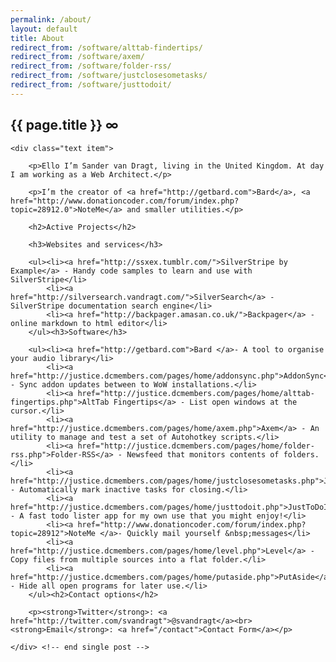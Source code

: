 ```yaml
---
permalink: /about/
layout: default
title: About
redirect_from: /software/alttab-findertips/
redirect_from: /software/axem/
redirect_from: /software/folder-rss/
redirect_from: /software/justclosesometasks/
redirect_from: /software/justtodoit/
---
```


<div id="body">   
	<h2>{{ page.title }} <a style="text-decoration:none" class="permalink" href="{{ page.url }}">∞</a></h2>

	<div class="text item">

		<p>Ello I’m Sander van Dragt, living in the United Kingdom. At day I am working as a Web Architect.</p>

		<p>I’m the creator of <a href="http://getbard.com">Bard</a>, <a href="http://www.donationcoder.com/forum/index.php?topic=28912.0">NoteMe</a> and smaller utilities.</p>

		<h2>Active Projects</h2>

		<h3>Websites and services</h3>

		<ul><li><a href="http://ssxex.tumblr.com/">SilverStripe by Example</a> - Handy code samples to learn and use with SilverStripe</li>
			<li><a href="http://silversearch.vandragt.com/">SilverSearch</a> - SilverStripe documentation search engine</li>
			<li><a href="http://backpager.amasan.co.uk/">Backpager</a> - online markdown to html editor</li>
		</ul><h3>Software</h3>

		<ul><li><a href="http://getbard.com">Bard </a>- A tool to organise your audio library</li>
			<li><a href="http://justice.dcmembers.com/pages/home/addonsync.php">AddonSync</a> - Sync addon updates between to WoW installations.</li>
			<li><a href="http://justice.dcmembers.com/pages/home/alttab-fingertips.php">AltTab Fingertips</a> - List open windows at the cursor.</li>
			<li><a href="http://justice.dcmembers.com/pages/home/axem.php">Axem</a> - An utility to manage and test a set of Autohotkey scripts.</li>
			<li><a href="http://justice.dcmembers.com/pages/home/folder-rss.php">Folder-RSS</a> - Newsfeed that monitors contents of folders.</li>
			<li><a href="http://justice.dcmembers.com/pages/home/justclosesometasks.php">JustCloseSomeTasks</a> - Automatically mark inactive tasks for closing.</li>
			<li><a href="http://justice.dcmembers.com/pages/home/justtodoit.php">JustToDoIt</a> - A fast todo lister app for my own use that you might enjoy!</li>
			<li><a href="http://www.donationcoder.com/forum/index.php?topic=28912">NoteMe </a>- Quickly mail yourself &nbsp;messages</li>
			<li><a href="http://justice.dcmembers.com/pages/home/level.php">Level</a> - Copy files from multiple sources into a flat folder.</li>
			<li><a href="http://justice.dcmembers.com/pages/home/putaside.php">PutAside</a> - Hide all open programs for later use.</li>
		</ul><h2>Contact options</h2>

		<p><strong>Twitter</strong>: <a href="http://twitter.com/svandragt">@svandragt</a><br><strong>Email</strong>: <a href="/contact">Contact Form</a></p>

	</div> <!-- end single post -->

</div>
